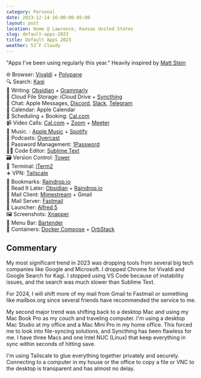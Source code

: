 ```yaml
---
category: Personal
date: 2023-12-14 16:00:00-05:00
layout: post
location: Home @ Lawrence, Kansas United States
slug: default-apps-2023
title: Default Apps 2023
weather: 53˚F Cloudy
---
```


"Apps I’ve been using regularly this year." Heavily inspired by [Matt Stein](https://mattstein.com/thoughts/default-apps-2023/)

🌐 Browser: [Vivaldi](https://vivaldi.com) + [Polypane](https://polypane.app)  
🔍 Search: [Kagi](https://kagi.com)  
📝 Writing: [Obsidian](https://obsidian.md/) + [Grammarly](https://grammarly.com)  
📁 Cloud File Storage: iCloud Drive + [Syncthing](https://syncthing.net)  
💬 Chat: Apple Messages, [Discord](https://discord.com/), [Slack](https://slack.com/), [Telegram](https://telegram.org)  
📆 Calendar: Apple Calendar  
📆 Scheduling + Booking: [Cal.com](https://cal.com)  
📹 Video Calls: [Cal.com](https://cal.com) + [Zoom](https://zoom.us) + [Meeter](https://www.trymeeter.com)  
🎵 Music. : [Apple Music](https://www.apple.com/apple-music/) + [Spotify](https://spotify.com)  
🎤 Podcasts: [Overcast](https://overcast.fm)  
🔐 Password Management: [1Password](https://1password.com/)  
🧑‍💻 Code Editor: [Sublime Text](https://www.sublimetext.com/)  
🗃️ Version Control: [Tower](https://www.git-tower.com)  
🐚 Terminal: [iTerm2](https://iterm2.com)  
✈️ VPN: [Tailscale](https://tailscale.com)  
🔖 Bookmarks: [Raindrop.io](https://raindrop.io)  
📑 Read It Later: [Obsidian](https://obsidian.md/) + [Raindrop.io](https://raindrop.io)  
📨 Mail Client: [Mimestream](https://mimestream.com) + Gmail  
📮 Mail Server: [Fastmail](https://www.fastmail.com)  
🚀 Launcher: [Alfred 5](https://www.alfredapp.com)  
🖼️ Screenshots: [Xnapper](https://xnapper.com)  
👔 Menu Bar: [Bartender](https://www.macbartender.com)  
🤖 Containers: [Docker Compose](https://www.docker.com) + [OrbStack](https://orbstack.dev)  

## Commentary

My most significant trend in 2023 was dropping tools from several big tech companies like Google and Microsoft. I dropped Chrome for Vivaldi and Google Search for Kagi. I stopped using VS Code because of instability issues, and the search was much slower than Sublime Text. 

For 2024, I will shift more of my mail from Gmail to Fastmail or something like mailbox.org since several friends have recommended the service to me. 

My second major trend was shifting back to a desktop Mac and using my Mac Book Pro as my couch and traveling computer. I'm using a desktop Mac Studio at my office and a Mac Mini Pro in my home office. This forced me to look into file-syncing solutions, and Syncthing has been flawless for me. I have three Macs and one Intel NUC (Linux) that keep everything in sync within seconds of hitting save. 

I'm using Tailscale to glue everything together privately and securely. Connecting to a computer in my house or the office to copy a file or VNC to the desktop is transparent and has almost no delay. 